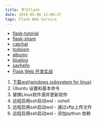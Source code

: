 ```yaml
---
title: 学习flask
date: 2019-05-06 12:00:37  
tags: Flask Web Service  
---
```


- [flask-tutorial](https://github.com/greyli/flask-tutorial)
- [flask-share](https://github.com/greyli/catchat)
- [catchat](https://github.com/greyli/flask-share)
- [todoism](https://github.com/greyli/todoism)
- [albumy](https://github.com/greyli/albumy)
- [bluelog](https://github.com/greyli/bluelog)
- [sayhello](https://github.com/greyli/sayhello)
- [Flask Web 开发实战](https://github.com/greyli/helloflask)


1. [下载wsl(windows subsystem for linux)](https://sspai.com/post/43813)
1. Ubuntu 设置和基本命令
1. 替换Linux软件源并更新软件
1. 远程启用ssh启动wsl - xshell
1. 远程启用ssh启动wsl - 通过xftp上传文件
1. 远程启用ssh启动wsl - 添加python 依赖


